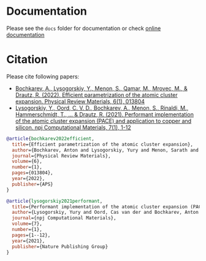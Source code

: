 # Documentation

Please see the `docs` folder for documentation or check [online documentation](https://pacemaker.readthedocs.io/)


# Citation

Please cite following papers:

* [Bochkarev, A., Lysogorskiy, Y., Menon, S., Qamar, M., Mrovec, M., & Drautz, R. (2022). Efficient parametrization of the atomic cluster expansion. Physical Review Materials, 6(1), 013804](https://journals.aps.org/prmaterials/abstract/10.1103/PhysRevMaterials.6.013804)
* [Lysogorskiy, Y., Oord, C. V. D., Bochkarev, A., Menon, S., Rinaldi, M., Hammerschmidt, T., ... & Drautz, R. (2021). Performant implementation of the atomic cluster expansion (PACE) and application to copper and silicon. npj Computational Materials, 7(1), 1-12](https://www.nature.com/articles/s41524-021-00559-9)

```bibtex
@article{bochkarev2022efficient,
  title={Efficient parametrization of the atomic cluster expansion},
  author={Bochkarev, Anton and Lysogorskiy, Yury and Menon, Sarath and Qamar, Minaam and Mrovec, Matous and Drautz, Ralf},
  journal={Physical Review Materials},
  volume={6},
  number={1},
  pages={013804},
  year={2022},
  publisher={APS}
}

@article{lysogorskiy2021performant,
  title={Performant implementation of the atomic cluster expansion (PACE) and application to copper and silicon},
  author={Lysogorskiy, Yury and Oord, Cas van der and Bochkarev, Anton and Menon, Sarath and Rinaldi, Matteo and Hammerschmidt, Thomas and Mrovec, Matous and Thompson, Aidan and Cs{\'a}nyi, G{\'a}bor and Ortner, Christoph and others},
  journal={npj Computational Materials},
  volume={7},
  number={1},
  pages={1--12},
  year={2021},
  publisher={Nature Publishing Group}
}
```
